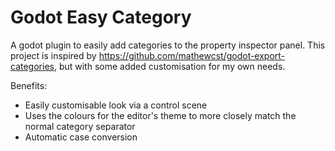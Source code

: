 # Godot Easy Category

A godot plugin to easily add categories to the property inspector panel. This project is inspired by https://github.com/mathewcst/godot-export-categories, but with some added customisation for my own needs.

Benefits:
- Easily customisable look via a control scene
- Uses the colours for the editor's theme to more closely match the normal category separator
- Automatic case conversion

